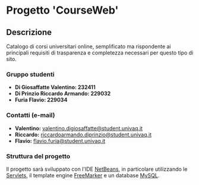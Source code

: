 Progetto 'CourseWeb'
====================

Descrizione
-----------

Catalogo di corsi universitari online, semplificato ma rispondente ai principali requisiti di trasparenza e completezza necessari per questo tipo di sito. 

### Gruppo studenti

* **Di Giosaffatte Valentino: 232411**
* **Di Prinzio Riccardo Armando: 229032**
* **Furia Flavio: 229034** 

### Contatti (e-mail) 

* **Valentino:** [valentino.digiosaffatte@student.univaq.it](mailto:valentino.digiosaffatte@student.univaq.it) 
* **Riccardo:** [riccardoarmando.diprinzio@student.univaq.it](mailto:riccardoarmando.diprinzio@student.univaq.it)
* **Flavio:** [flavio.furia@student.univaq.it](mailto:flavio.furia@student.univaq.it)

### Struttura del progetto

Il progetto sar&agrave; sviluppato con l'IDE [NetBeans](https://netbeans.org/), in particolare utilizzando le [Servlets](https://it.wikipedia.org/wiki/Servlet), il template engine [FreeMarker](http://freemarker.org/) e un database [MySQL](https://www.mysql.com/it/). 

